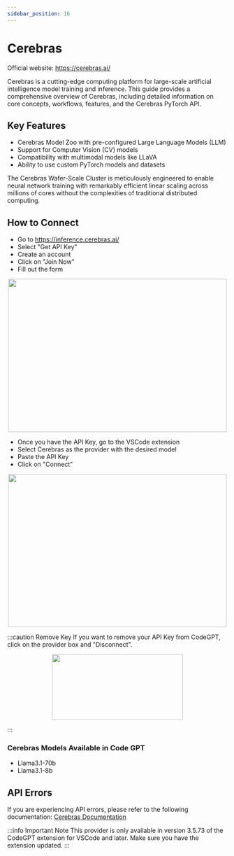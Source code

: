 ```yaml
---
sidebar_position: 16
---
```


# Cerebras
Official website: https://cerebras.ai/

Cerebras is a cutting-edge computing platform for large-scale artificial intelligence model training and inference. This guide provides a comprehensive overview of Cerebras, including detailed information on core concepts, workflows, features, and the Cerebras PyTorch API.

## Key Features
- Cerebras Model Zoo with pre-configured Large Language Models (LLM)
- Support for Computer Vision (CV) models
- Compatibility with multimodal models like LLaVA
- Ability to use custom PyTorch models and datasets

The Cerebras Wafer-Scale Cluster is meticulously engineered to enable neural network training with remarkably efficient linear scaling across millions of cores without the complexities of traditional distributed computing.

## How to Connect
- Go to https://inference.cerebras.ai/
- Select "Get API Key"
- Create an account
- Click on "Join Now"
- Fill out the form

<p align="center">
      <img width="500" height="350" src="https://github.com/user-attachments/assets/78cb13e7-eb4f-4883-ae70-cee010c3d5a0" />
</p>

- Once you have the API Key, go to the VSCode extension
- Select Cerebras as the provider with the desired model
- Paste the API Key
- Click on "Connect"

<p align="center">
      <img width="500" height="350" src="https://github.com/user-attachments/assets/1593cb8a-7727-459a-8b9b-526af4d0a06c" />
</p>

:::caution Remove Key
If you want to remove your API Key from CodeGPT, click on the provider box and "Disconnect".

<p align="center">
      <img width="300" height="150" src="https://github.com/user-attachments/assets/eb8a35bf-ba6d-4113-b3b5-af4f8e6bedb5" />
</p>

:::

### Cerebras Models Available in Code GPT
- Llama3.1-70b
- Llama3.1-8b

## API Errors
If you are experiencing API errors, please refer to the following documentation: [Cerebras Documentation](https://docs.cerebras.ai/)

:::info Important Note
This provider is only available in version 3.5.73 of the CodeGPT extension for VSCode and later. Make sure you have the extension updated.
:::
